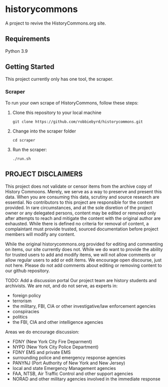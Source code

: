 # historycommons
A project to revive the HistoryCommons.org site.


## Requirements
Python 3.9

## Getting Started
This project currently only has one tool, the scraper.

### Scraper
To run your own scrape of HistoryCommons, follow these steps:
1. Clone this repository to your local machine

    `git clone https://github.com/robbiebyrd/historycommons.git`

2. Change into the scraper folder 

    `cd scraper`


3. Run the scraper:

    `./run.sh`

## PROJECT DISCLAIMERS
This project does not validate or censor items from the archive copy of History Commoons. Merely, we serve as a way to preserve and present this data. When you are consuming this data, scrutiny and source research are essential. No contributors to this project are responsible for the content provided. In rare circumstances, and at the sole disretion of the project owner or any delegated persons, content may be edited or removed only after attempts to reach and mitigate the content with the original author are exhausted. While there is defined no criteria for removal of content, a complaintant must provide trusted, sourced documentation before project members will modify any content.

While the original historycommons.org provided for editing and commenting on items, our site currently does not. While we do want to provide the ability for trusted users to add and modify items, we will not allow comments or allow regular users to add or edit items. We encourage open discourse, just not here. Please do not add comments about editing or removing content to our github repository.

TODO: Add a discussion portal
Our project team are history students and archivists. We are not, and do not serve, as experts in:
* foreign policy
* terrorism
* the military, FBI, CIA or other investigative/law enforcement agencies
* conspiracies
* politics
* the FBI, CIA and other intelligence agencies

Areas we do encourage discussion:
* FDNY (New York City Fire Deparment)
* NYPD (New York City Police Department)
* FDNY EMS and private EMS
* surrounding police and emergency response agencies
* PANYNJ (Port Authority of New York and New Jersey) 
* local and state Emergency Management agencies 
* FAA, NTSB, Air Traffic Control and other support agencies
* NORAD and other military agencies involved in the immediate response
